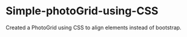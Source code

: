 # Simple-photoGrid-using-CSS
Created a PhotoGrid using CSS to align elements instead of bootstrap. 
